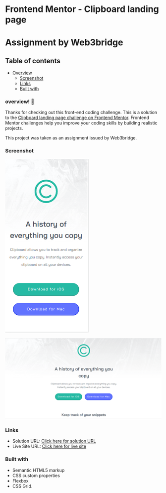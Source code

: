 # Frontend Mentor - Clipboard landing page 
# Assignment by Web3bridge 

## Table of contents

- [Overview](#overview)
  - [Screenshot](#screenshot)
  - [Links](#links)
  - [Built with](#built-with)

### overview! 👋
Thanks for checking out this front-end coding challenge.
This is a solution to the [Clipboard landing page challenge on Frontend Mentor](https://www.frontendmentor.io/challenges/clipboard-landing-page-5cc9bccd6c4c91111378ecb9). Frontend Mentor challenges help you improve your coding skills by building realistic projects.  

This project was taken as an assignment issued by Web3bridge.

### Screenshot

![Mobile design previev for this project](./images/Capture-mobile.PNG)

![Desktop design previev for this project](./images/Capture-desktop.PNG)



### Links

- Solution URL: [Click here for solution URL](https://github.com/Nonnyjoe/Clipboard-landing-page)
- Live Site URL: [Click here for live site](https://nonnyjoe.github.io/Clipboard-landing-page/)

### Built with

- Semantic HTML5 markup
- CSS custom properties
- Flexbox
- CSS Grid.
